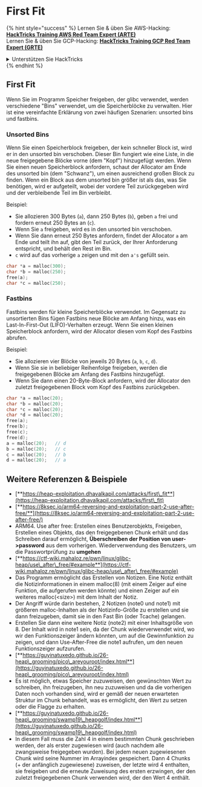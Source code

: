 # First Fit

{% hint style="success" %}
Lernen Sie & üben Sie AWS-Hacking:<img src="/.gitbook/assets/arte.png" alt="" data-size="line">[**HackTricks Training AWS Red Team Expert (ARTE)**](https://training.hacktricks.xyz/courses/arte)<img src="/.gitbook/assets/arte.png" alt="" data-size="line">\
Lernen Sie & üben Sie GCP-Hacking: <img src="/.gitbook/assets/grte.png" alt="" data-size="line">[**HackTricks Training GCP Red Team Expert (GRTE)**<img src="/.gitbook/assets/grte.png" alt="" data-size="line">](https://training.hacktricks.xyz/courses/grte)

<details>

<summary>Unterstützen Sie HackTricks</summary>

* Überprüfen Sie die [**Abonnementpläne**](https://github.com/sponsors/carlospolop)!
* **Treten Sie der** 💬 [**Discord-Gruppe**](https://discord.gg/hRep4RUj7f) oder der [**Telegram-Gruppe**](https://t.me/peass) bei oder **folgen** Sie uns auf **Twitter** 🐦 [**@hacktricks\_live**](https://twitter.com/hacktricks\_live)**.**
* **Teilen Sie Hacking-Tricks, indem Sie PRs an die** [**HackTricks**](https://github.com/carlospolop/hacktricks) und [**HackTricks Cloud**](https://github.com/carlospolop/hacktricks-cloud) Github-Repositories einreichen.

</details>
{% endhint %}

## **First Fit**

Wenn Sie im Programm Speicher freigeben, der glibc verwendet, werden verschiedene "Bins" verwendet, um die Speicherblöcke zu verwalten. Hier ist eine vereinfachte Erklärung von zwei häufigen Szenarien: unsorted bins und fastbins.

### Unsorted Bins

Wenn Sie einen Speicherblock freigeben, der kein schneller Block ist, wird er in den unsorted bin verschoben. Dieser Bin fungiert wie eine Liste, in die neue freigegebene Blöcke vorne (dem "Kopf") hinzugefügt werden. Wenn Sie einen neuen Speicherblock anfordern, schaut der Allocator am Ende des unsorted bin (dem "Schwanz"), um einen ausreichend großen Block zu finden. Wenn ein Block aus dem unsorted bin größer ist als das, was Sie benötigen, wird er aufgeteilt, wobei der vordere Teil zurückgegeben wird und der verbleibende Teil im Bin verbleibt.

Beispiel:

* Sie allozieren 300 Bytes (`a`), dann 250 Bytes (`b`), geben `a` frei und fordern erneut 250 Bytes an (`c`).
* Wenn Sie `a` freigeben, wird es in den unsorted bin verschoben.
* Wenn Sie dann erneut 250 Bytes anfordern, findet der Allocator `a` am Ende und teilt ihn auf, gibt den Teil zurück, der Ihrer Anforderung entspricht, und behält den Rest im Bin.
* `c` wird auf das vorherige `a` zeigen und mit den `a's` gefüllt sein.
```c
char *a = malloc(300);
char *b = malloc(250);
free(a);
char *c = malloc(250);
```
### Fastbins

Fastbins werden für kleine Speicherblöcke verwendet. Im Gegensatz zu unsortierten Bins fügen Fastbins neue Blöcke am Anfang hinzu, was ein Last-In-First-Out (LIFO)-Verhalten erzeugt. Wenn Sie einen kleinen Speicherblock anfordern, wird der Allocator diesen vom Kopf des Fastbins abrufen.

Beispiel:

* Sie allozieren vier Blöcke von jeweils 20 Bytes (`a`, `b`, `c`, `d`).
* Wenn Sie sie in beliebiger Reihenfolge freigeben, werden die freigegebenen Blöcke am Anfang des Fastbins hinzugefügt.
* Wenn Sie dann einen 20-Byte-Block anfordern, wird der Allocator den zuletzt freigegebenen Block vom Kopf des Fastbins zurückgeben.
```c
char *a = malloc(20);
char *b = malloc(20);
char *c = malloc(20);
char *d = malloc(20);
free(a);
free(b);
free(c);
free(d);
a = malloc(20);   // d
b = malloc(20);   // c
c = malloc(20);   // b
d = malloc(20);   // a
```
## Weitere Referenzen & Beispiele

* [**https://heap-exploitation.dhavalkapil.com/attacks/first\_fit**](https://heap-exploitation.dhavalkapil.com/attacks/first\_fit)
* [**https://8ksec.io/arm64-reversing-and-exploitation-part-2-use-after-free/**](https://8ksec.io/arm64-reversing-and-exploitation-part-2-use-after-free/)
* ARM64. Use after free: Erstellen eines Benutzerobjekts, Freigeben, Erstellen eines Objekts, das den freigegebenen Chunk erhält und das Schreiben darauf ermöglicht, **Überschreiben der Position von user->password** aus dem vorherigen. Wiederverwendung des Benutzers, um die Passwortprüfung zu **umgehen**
* [**https://ctf-wiki.mahaloz.re/pwn/linux/glibc-heap/use\_after\_free/#example**](https://ctf-wiki.mahaloz.re/pwn/linux/glibc-heap/use\_after\_free/#example)
* Das Programm ermöglicht das Erstellen von Notizen. Eine Notiz enthält die Notizinformationen in einem malloc(8) (mit einem Zeiger auf eine Funktion, die aufgerufen werden könnte) und einen Zeiger auf ein weiteres malloc(\<size>) mit dem Inhalt der Notiz.
* Der Angriff würde darin bestehen, 2 Notizen (note0 und note1) mit größeren malloc-Inhalten als der Notizinfo-Größe zu erstellen und sie dann freizugeben, damit sie in den Fast Bin (oder Tcache) gelangen.
* Erstellen Sie dann eine weitere Notiz (note2) mit einer Inhaltsgröße von 8. Der Inhalt wird in note1 sein, da der Chunk wiederverwendet wird, wo wir den Funktionszeiger ändern könnten, um auf die Gewinnfunktion zu zeigen, und dann Use-After-Free die note1 aufrufen, um den neuen Funktionszeiger aufzurufen.
* [**https://guyinatuxedo.github.io/26-heap\_grooming/pico\_areyouroot/index.html**](https://guyinatuxedo.github.io/26-heap\_grooming/pico\_areyouroot/index.html)
* Es ist möglich, etwas Speicher zuzuweisen, den gewünschten Wert zu schreiben, ihn freizugeben, ihn neu zuzuweisen und da die vorherigen Daten noch vorhanden sind, wird er gemäß der neuen erwarteten Struktur im Chunk behandelt, was es ermöglicht, den Wert zu setzen oder die Flagge zu erhalten.
* [**https://guyinatuxedo.github.io/26-heap\_grooming/swamp19\_heapgolf/index.html**](https://guyinatuxedo.github.io/26-heap\_grooming/swamp19\_heapgolf/index.html)
* In diesem Fall muss die Zahl 4 in einem bestimmten Chunk geschrieben werden, der als erster zugewiesen wird (auch nachdem alle zwangsweise freigegeben wurden). Bei jedem neuen zugewiesenen Chunk wird seine Nummer im Arrayindex gespeichert. Dann 4 Chunks (+ der anfänglich zugewiesene) zuweisen, der letzte wird 4 enthalten, sie freigeben und die erneute Zuweisung des ersten erzwingen, der den zuletzt freigegebenen Chunk verwenden wird, der den Wert 4 enthält.
